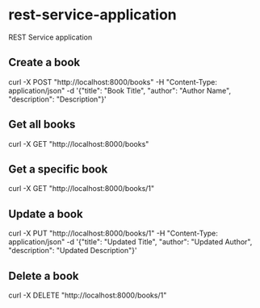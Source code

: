 # rest-service-application

REST Service application

## Create a book

curl -X POST "http://localhost:8000/books" -H "Content-Type: application/json" -d '{"title": "Book Title", "author": "Author Name", "description": "Description"}'

## Get all books

curl -X GET "http://localhost:8000/books"

## Get a specific book

curl -X GET "http://localhost:8000/books/1"

## Update a book

curl -X PUT "http://localhost:8000/books/1" -H "Content-Type: application/json" -d '{"title": "Updated Title", "author": "Updated Author", "description": "Updated Description"}'

## Delete a book

curl -X DELETE "http://localhost:8000/books/1"
